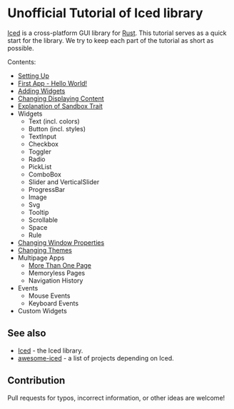 # Unofficial Tutorial of Iced library

[Iced](https://iced.rs/) is a cross-platform GUI library for [Rust](https://www.rust-lang.org/).
This tutorial serves as a quick start for the library.
We try to keep each part of the tutorial as short as possible.

Contents:

* [Setting Up](./tutorial/setting_up.md)
* [First App - Hello World!](./tutorial/first_app.md)
* [Adding Widgets](./tutorial/adding_widgets.md)
* [Changing Displaying Content](./tutorial/changing_displaying_content.md)
* [Explanation of Sandbox Trait](./tutorial/explanation_of_sandbox_trait.md)
* Widgets
  * Text (incl. colors)
  * Button (incl. styles)
  * TextInput
  * Checkbox
  * Toggler
  * Radio
  * PickList
  * ComboBox
  * Slider and VerticalSlider
  * ProgressBar
  * Image
  * Svg
  * Tooltip
  * Scrollable
  * Space
  * Rule
* [Changing Window Properties](./tutorial/changing_window_properties.md)
* [Changing Themes](./tutorial/changing_themes.md)
* Multipage Apps
  * [More Than One Page](./tutorial/more_than_one_page.md)
  * Memoryless Pages
  * Navigation History
* Events
  * Mouse Events
  * Keyboard Events
* Custom Widgets

## See also

* [Iced](https://github.com/iced-rs/iced) - the Iced library.
* [awesome-iced](https://github.com/iced-rs/awesome-iced) - a list of projects depending on Iced.

## Contribution

Pull requests for typos, incorrect information, or other ideas are welcome!
